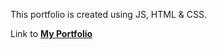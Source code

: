 This portfolio is created using JS, HTML & CSS.

Link to **[My Portfolio](https://my-portfolio-1ea75.web.app/)**
